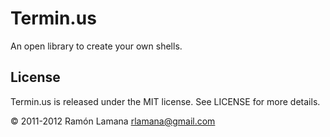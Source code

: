 Termin.us
===========================

An open library to create your own shells.

License
-------

Termin.us is released under the MIT license. See LICENSE for more details.

© 2011-2012 Ramón Lamana <rlamana@gmail.com>